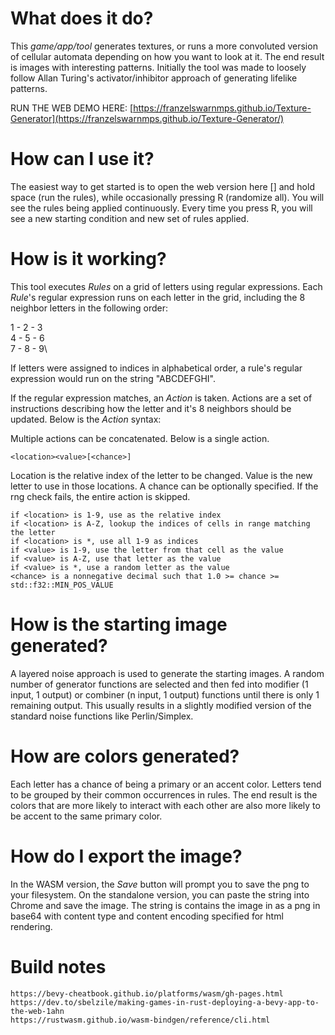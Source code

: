 # What does it do?
This *game/app/tool* generates textures, or runs a more convoluted version of cellular automata
depending on how you want to look at it. The end result is images with interesting patterns. Initially
the tool was made to loosely follow Allan Turing's activator/inhibitor approach of generating
lifelike patterns.

RUN THE WEB DEMO HERE: [https://franzelswarnmps.github.io/Texture-Generator](https://franzelswarnmps.github.io/Texture-Generator/)

# How can I use it?
The easiest way to get started is to open the web version here []
and hold space (run the rules), while occasionally pressing R (randomize all).
You will see the rules being applied continuously. Every time you press R, you
will see a new starting condition and new set of rules applied.

# How is it working?
This tool executes *Rules* on a grid of letters using regular expressions.
Each *Rule*'s regular expression runs on each letter in the grid, including the 8
neighbor letters in the following order:

1 - 2 - 3\
4 - 5 - 6\
7 - 8 - 9\

If letters were assigned to indices in alphabetical order, a rule's regular
expression would run on the string "ABCDEFGHI".

If the regular expression matches, an *Action* is taken. Actions are a set of instructions
describing how the letter and it's 8 neighbors should be updated. Below is the *Action* syntax:

Multiple actions can be concatenated. Below is a single action.
~~~
<location><value>[<chance>]
~~~

Location is the relative index of the letter to be changed.
Value is the new letter to use in those locations.
A chance can be optionally specified. If the rng check fails, the entire action is skipped.

~~~
if <location> is 1-9, use as the relative index
if <location> is A-Z, lookup the indices of cells in range matching the letter
if <location> is *, use all 1-9 as indices
if <value> is 1-9, use the letter from that cell as the value
if <value> is A-Z, use that letter as the value
if <value> is *, use a random letter as the value
<chance> is a nonnegative decimal such that 1.0 >= chance >= std::f32::MIN_POS_VALUE
~~~

# How is the starting image generated?
A layered noise approach is used to generate the starting images.
A random number of generator functions are selected and then fed into
modifier (1 input, 1 output) or combiner (n input, 1 output) functions
until there is only 1 remaining output. This usually results in a slightly modified
version of the standard noise functions like Perlin/Simplex.

# How are colors generated?
Each letter has a chance of being a primary or an accent color.
Letters tend to be grouped by their common occurrences in rules.
The end result is the colors that are more likely to interact with
each other are also more likely to be accent to the same primary color.

# How do I export the image?
In the WASM version, the *Save* button will prompt you to save the png to your
filesystem. On the standalone version, you can paste the string into Chrome and
save the image. The string is contains the image in as a png in base64 with 
content type and content encoding specified for html rendering.

# Build notes
~~~
https://bevy-cheatbook.github.io/platforms/wasm/gh-pages.html
https://dev.to/sbelzile/making-games-in-rust-deploying-a-bevy-app-to-the-web-1ahn
https://rustwasm.github.io/wasm-bindgen/reference/cli.html
~~~
